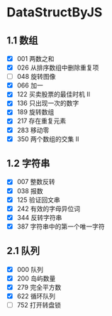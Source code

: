# DataStructByJS
## 1.1 数组
* [x] 001 两数之和
* [x] 026 从排序数组中删除重复项
* [ ] 048 旋转图像
* [x] 066 加一
* [x] 122 买卖股票的最佳时机 II
* [x] 136 只出现一次的数字
* [x] 189 旋转数组
* [x] 217 存在重复元素
* [x] 283 移动零
* [x] 350 两个数组的交集 II
## 1.2 字符串
* [x] 007 整数反转
* [x] 038 报数
* [x] 125 验证回文串
* [x] 242 有效的字母异位词
* [x] 344 反转字符串
* [x] 387 字符串中的第一个唯一字符
## 2.1 队列
* [x] 000 队列
* [x] 200 岛屿数量
* [x] 279 完全平方数
* [x] 622 循环队列
* [ ] 752 打开转盘锁